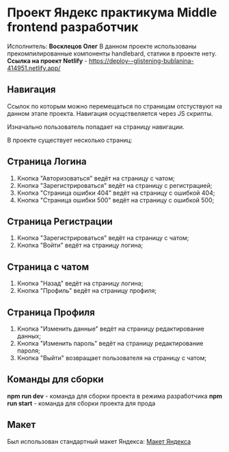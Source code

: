 # Проект Яндекс практикума Middle frontend разработчик

Исполнитель: **Восклецов Олег**
В данном проекте использованы прекомпилированные компоненты handlebard, статики в проекте нету.
**Ссылка на проект Netlify** - https://deploy--glistening-bublanina-414951.netlify.app/

## Навигация
Ссылок по которым можно перемещаться по страницам отстуствуют на данном этапе проекта.
Навигация осущствеляется через JS скрипты. 

Изначально пользователь попадает на страницу навигации.

В проекте существует несколько страниц:
## Страница Логина
1. Кнопка "Авторизоваться" ведёт на страницу с чатом;
2. Кнопка "Зарегистрироваться" ведёт на страницу с регистрацией;
3. Кнопка "Страница ошибки 404" ведёт на страницу с ошибкой 404;
4. Кнопка "Страница ошибки 500" ведёт на страницу с ошибкой 500;

## Страница Регистрации
1. Кнопка "Зарегистрироваться" ведёт на страницу с чатом;
2. Кнопка "Войти" ведёт на страницу логина;

## Страница с чатом
1. Кнопка "Назад" ведёт на страницу логина;
2. Кнопка "Профиль" ведёт на страницу профиля;

## Страница Профиля
1. Кнопка "Изменить данные" ведёт на страницу редактирование данных;
2. Кнопка "Изменить пароль" ведёт на страницу редактирование пароля;
2. Кнопка "Выйти" возвращает пользователя на страницу с чатом;


## Команды для сборки
**npm run dev** - команда для сборки проекта в режима разработчика 
**npm run start** - команда для сборки проекта для прода

## Макет
Был использован стандартный макет Яндекса: [Макет Яндекса](https://www.figma.com/file/jF5fFFzgGOxQeB4CmKWTiE/Chat_external_link?node-id=0%3A1)
